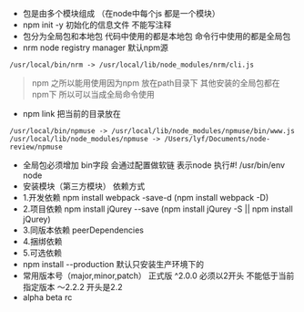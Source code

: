 - 包是由多个模块组成 （在node中每个js 都是一个模块）
- npm init -y 初始化的信息文件 不能写注释
- 包分为全局包和本地包  代码中使用的都是本地包 命令行中使用的都是全局包
- nrm node registry manager  默认npm源
```
/usr/local/bin/nrm -> /usr/local/lib/node_modules/nrm/cli.js
```

> npm 之所以能用使用因为npm 放在path目录下 其他安装的全局包都在npm下 所以可以当成全局命令使用

- npm link 把当前的目录放在
```
/usr/local/bin/npmuse -> /usr/local/lib/node_modules/npmuse/bin/www.js
/usr/local/lib/node_modules/npmuse -> /Users/lyf/Documents/node-review/npmuse
```
- 全局包必须增加 bin字段 会通过配置做软链 表示node 执行#! /usr/bin/env node
- 安装模块（第三方模块） 依赖方式
- 1.开发依赖 npm install webpack -save-d  (npm install webpack -D)
- 2.项目依赖 npm install jQurey --save (npm install jQurey -S || npm install jQurey)
- 3.同版本依赖 peerDependencies
- 4.捆绑依赖 
- 5.可选依赖
- npm install --production  默认只安装生产环境下的
- 常用版本号（major,minor,patch） 正式版 ^2.0.0  必须以2开头 不能低于当前指定版本 ～2.2.2 开头是2.2
- alpha beta rc


